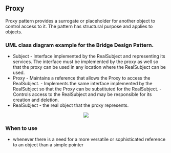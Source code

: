 ## Proxy

Proxy pattern provides a surrogate or placeholder for another object to control access to it.
The pattern has structural purpose and applies to objects. 


### UML class diagram example for the Bridge Design Pattern.

 - Subject - Interface implemented by the RealSubject and representing its services. 
					The interface must be implemented by the proxy as well so that the proxy can be used in any location where the RealSubject can be used.
 - Proxy	- Maintains a reference that allows the Proxy to access the RealSubject.
 		- Implements the same interface implemented by the RealSubject so that the Proxy can be substituted for the RealSubject.
		- Controls access to the RealSubject and may be responsible for its creation and deletion.
 - RealSubject - the real object that the proxy represents.

 
<p align="center">
<img 
src="https://github.com/walidAbbassi/Practical-Design-Patterns-in-modern-cpp/blob/master/Structural/Proxy/Proxy.PNG">
</p>

### When to use

* whenever there is a need for a more versatile or sophisticated reference to an object than a simple pointer
